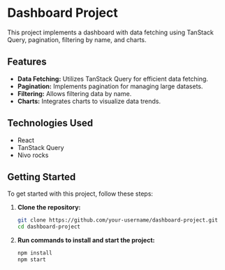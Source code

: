 # Dashboard Project

This project implements a dashboard with data fetching using TanStack Query, pagination, filtering by name, and charts.

## Features

- **Data Fetching:** Utilizes TanStack Query for efficient data fetching.
- **Pagination:** Implements pagination for managing large datasets.
- **Filtering:** Allows filtering data by name.
- **Charts:** Integrates charts to visualize data trends.

## Technologies Used

- React
- TanStack Query
- Nivo rocks

## Getting Started

To get started with this project, follow these steps:

1. **Clone the repository:**

   ```bash
   git clone https://github.com/your-username/dashboard-project.git
   cd dashboard-project
2. **Run commands to install and start the project:**
   ```bash
   npm install
   npm start
